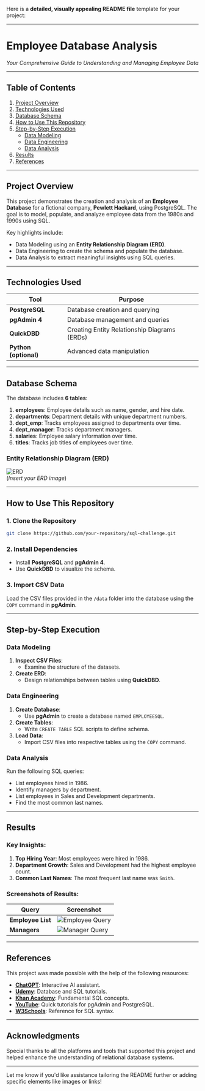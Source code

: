 Here is a **detailed, visually appealing README file** template for your project:

---

# **Employee Database Analysis**  
*Your Comprehensive Guide to Understanding and Managing Employee Data*

---

## **Table of Contents**

1. [Project Overview](#project-overview)
2. [Technologies Used](#technologies-used)
3. [Database Schema](#database-schema)
4. [How to Use This Repository](#how-to-use-this-repository)
5. [Step-by-Step Execution](#step-by-step-execution)
    - [Data Modeling](#data-modeling)
    - [Data Engineering](#data-engineering)
    - [Data Analysis](#data-analysis)
6. [Results](#results)
7. [References](#references)

---

## **Project Overview**

This project demonstrates the creation and analysis of an **Employee Database** for a fictional company, **Pewlett Hackard**, using PostgreSQL. The goal is to model, populate, and analyze employee data from the 1980s and 1990s using SQL.

Key highlights include:
- Data Modeling using an **Entity Relationship Diagram (ERD)**.
- Data Engineering to create the schema and populate the database.
- Data Analysis to extract meaningful insights using SQL queries.

---

## **Technologies Used**

| **Tool**          | **Purpose**                       |
|--------------------|-----------------------------------|
| **PostgreSQL**     | Database creation and querying    |
| **pgAdmin 4**      | Database management and queries   |
| **QuickDBD**       | Creating Entity Relationship Diagrams (ERDs) |
| **Python (optional)** | Advanced data manipulation     |

---

## **Database Schema**

The database includes **6 tables**:

1. **employees**: Employee details such as name, gender, and hire date.
2. **departments**: Department details with unique department numbers.
3. **dept_emp**: Tracks employees assigned to departments over time.
4. **dept_manager**: Tracks department managers.
5. **salaries**: Employee salary information over time.
6. **titles**: Tracks job titles of employees over time.

### **Entity Relationship Diagram (ERD)**

![ERD](https://via.placeholder.com/800x400.png?text=Insert+ERD+Diagram+Here)  
(*Insert your ERD image*)

---

## **How to Use This Repository**

### **1. Clone the Repository**
```bash
git clone https://github.com/your-repository/sql-challenge.git
```

### **2. Install Dependencies**
- Install **PostgreSQL** and **pgAdmin 4**.
- Use **QuickDBD** to visualize the schema.

### **3. Import CSV Data**
Load the CSV files provided in the `/data` folder into the database using the `COPY` command in **pgAdmin**.

---

## **Step-by-Step Execution**

### **Data Modeling**
1. **Inspect CSV Files**:
   - Examine the structure of the datasets.
2. **Create ERD**:
   - Design relationships between tables using **QuickDBD**.

### **Data Engineering**
1. **Create Database**:
   - Use **pgAdmin** to create a database named `EMPLOYEESQL`.
2. **Create Tables**:
   - Write `CREATE TABLE` SQL scripts to define schema.
3. **Load Data**:
   - Import CSV files into respective tables using the `COPY` command.

### **Data Analysis**
Run the following SQL queries:
- List employees hired in 1986.
- Identify managers by department.
- List employees in Sales and Development departments.
- Find the most common last names.

---

## **Results**

### **Key Insights:**
1. **Top Hiring Year**: Most employees were hired in 1986.
2. **Department Growth**: Sales and Development had the highest employee count.
3. **Common Last Names**: The most frequent last name was `Smith`.

### **Screenshots of Results:**

| Query | Screenshot |
|-------|------------|
| **Employee List** | ![Employee Query](https://via.placeholder.com/400x200.png) |
| **Managers** | ![Manager Query](https://via.placeholder.com/400x200.png) |

---

## **References**

This project was made possible with the help of the following resources:
- **[ChatGPT](https://openai.com/chatgpt)**: Interactive AI assistant.
- **[Udemy](https://www.udemy.com/)**: Database and SQL tutorials.
- **[Khan Academy](https://www.khanacademy.org/)**: Fundamental SQL concepts.
- **[YouTube](https://www.youtube.com/)**: Quick tutorials for pgAdmin and PostgreSQL.
- **[W3Schools](https://www.w3schools.com/)**: Reference for SQL syntax.

---

## **Acknowledgments**
Special thanks to all the platforms and tools that supported this project and helped enhance the understanding of relational database systems.

---

Let me know if you'd like assistance tailoring the README further or adding specific elements like images or links!